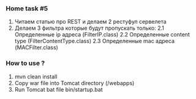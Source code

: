 ### Home task #5

1. Читаем статью про REST и делаем 2 рестуфул сервелета
2. Делаем 3 фильтра которые будут пропускать только:
   2.1 Определенные ip адреса (FilterIP.class)
   2.2 Определенные content type (FilterContentType.class)
   2.3 Определенные mac адреса (MACFilter.class)

### How to use ?

1. mvn clean install
2. Copy war file into Tomcat directory (/webapps)
3. Run Tomcat bat file bin/startup.bat


